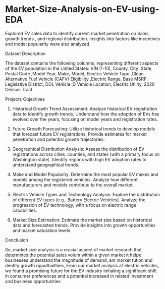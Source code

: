# Market-Size-Analysis-on-EV-using-EDA
Explored EV sales data to identify current market penetration on Sales, growth trends , and regional distribution. Insights into factors like incentives and model popularity were also analyzed.


Dataset Description

The dataset contains the following columns, representing different aspects of the EV population in the United States:
VIN (1-10),	County,	City	,State,	Postal Code	,Model Year,	Make,	Model,	Electric Vehicle Type	,Clean Alternative Fuel Vehicle (CAFV) Eligibility	,Electric Range,	Base MSRP.	Legislative District,	DOL Vehicle ID	Vehicle Location,	Electric Utility,	2020 Census Tract.



Projects Objectives

1. Historical Growth Trend Assessment:
Analyze historical EV registration data to identify growth trends.
Understand how the adoption of EVs has evolved over the years, focusing on model years and registration rates.

2. Future Growth Forecasting:
Utilize historical trends to develop models that forecast future EV registrations.
Provide estimates for market penetration and potential growth trajectories.

3. Geographical Distribution Analysis:
Assess the distribution of EV registrations across cities. counties, and states (with a primary focus on Washington state).
Identify regions with high EV adoption rates to understand geographical trends.

4. Make and Model Popularity:
Determine the most popular EV makes and models among the registered vehicles.
Analyze how different manufacturers and models contribute to the overall market.

5. Electric Vehicle Types and Technology Analysis:
Explore the distribution of different EV types (e.g.. Battery Electric Vehicles).
Analyze the progression of EV technology, with a focus on electric range capabilities.

6. Market Size Estimation:
Estimate the market size based on historical data and forecasted trends.
Provide insights into growth opportunities and market saturation levels


Conclusion

So, market size analysis is a crucial aspect of market research that determines the potential sales volum within a given market it helpe businesses understand the magnitude of demand, am market tution and dentity growth oppothaithies, From our market analysis af electric vehicles, we found a promising future for the EV industry imhaling a significant shift in consumer preferences and a potential increased in related investment and business opportunities 

 

